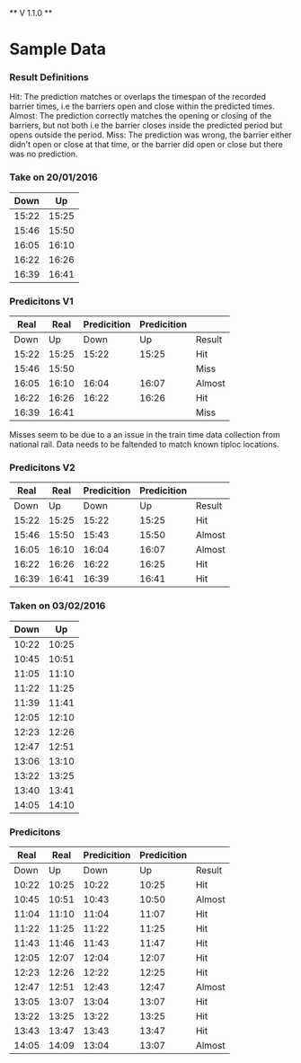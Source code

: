 ** V 1.1.0 **

# Sample Data

### Result Definitions 

Hit: The prediction matches or overlaps the timespan of the recorded barrier times, i.e the barriers open and close within the predicted times.
Almost: The prediction correctly matches the opening or closing of the barriers, but not both i.e the barrier closes inside the predicted period but opens outside the period.
Miss: The prediction was wrong, the barrier either didn't open or close at that time, or the barrier did open or close but there was no prediction.

### Take on 20/01/2016
 
| Down  | Up    |
| ----- | ----- |
| 15:22 | 15:25 |
| 15:46 | 15:50 |
| 16:05 | 16:10 |
| 16:22 | 16:26 |
| 16:39 | 16:41 |


### Predicitons V1

| Real  | Real  | Predicition  | Predicition  |        |
| ----- | ----- | ------------ | ------------ | ------ |
| Down  | Up    | Down         | Up           | Result |
| 15:22 | 15:25 | 15:22        | 15:25        | Hit    |
| 15:46 | 15:50 |              |              | Miss   |
| 16:05 | 16:10 | 16:04        | 16:07        | Almost |
| 16:22 | 16:26 | 16:22        | 16:26        | Hit    |
| 16:39 | 16:41 |              |              | Miss   |

Misses seem to be due to a an issue in the train time data collection from national rail. Data needs to be faltended to match known tiploc locations.


### Predicitons V2

| Real  | Real  | Predicition  | Predicition  |        |
| ----- | ----- | ------------ | ------------ | ------ |
| Down  | Up    | Down         | Up           | Result |
| 15:22 | 15:25 | 15:22        | 15:25        | Hit    |
| 15:46 | 15:50 | 15:43        | 15:50        | Almost |
| 16:05 | 16:10 | 16:04        | 16:07        | Almost |
| 16:22 | 16:26 | 16:22        | 16:25        | Hit    |
| 16:39 | 16:41 | 16:39        | 16:41        | Hit    |

### Taken on 03/02/2016

| Down  | Up    |
| ----- | ----- |
| 10:22 | 10:25 |
| 10:45 | 10:51 |
| 11:05 | 11:10 |
| 11:22 | 11:25 |
| 11:39 | 11:41 |
| 12:05 | 12:10 |
| 12:23 | 12:26 |
| 12:47 | 12:51 |
| 13:06 | 13:10 |
| 13:22 | 13:25 |
| 13:40 | 13:41 |
| 14:05 | 14:10 |

### Predicitons

| Real  | Real  | Predicition  | Predicition  |        |
| ----- | ----- | ------------ | ------------ | ------ |
| Down  | Up    | Down         | Up           | Result |
| 10:22 | 10:25 | 10:22        | 10:25        | Hit    |
| 10:45 | 10:51 | 10:43        | 10:50        | Almost |
| 11:04 | 11:10 | 11:04        | 11:07        | Hit    |
| 11:22 | 11:25 | 11:22        | 11:25        | Hit    |
| 11:43 | 11:46 | 11:43        | 11:47        | Hit    |
| 12:05 | 12:07 | 12:04        | 12:07        | Hit    |
| 12:23 | 12:26 | 12:22        | 12:25        | Hit    |
| 12:47 | 12:51 | 12:43        | 12:47        | Almost |
| 13:05 | 13:07 | 13:04        | 13:07        | Hit    |
| 13:22 | 13:25 | 13:22        | 13:25        | Hit    |
| 13:43 | 13:47 | 13:43        | 13:47        | Hit    |
| 14:05 | 14:09 | 13:04        | 13:07        | Almost |

